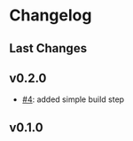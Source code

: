 # Changelog

## Last Changes

## v0.2.0

- [#4](https://github.com/alex3683/hal-http-client/issues/4): added simple build step


## v0.1.0
